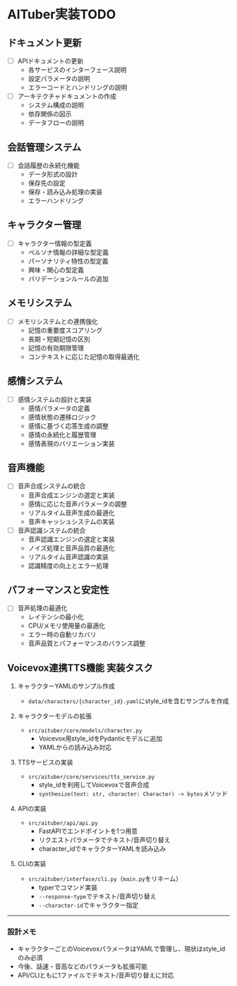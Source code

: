 # AITuber実装TODO

## ドキュメント更新
- [ ] APIドキュメントの更新
  - 各サービスのインターフェース説明
  - 設定パラメータの説明
  - エラーコードとハンドリングの説明
- [ ] アーキテクチャドキュメントの作成
  - システム構成の説明
  - 依存関係の図示
  - データフローの説明

## 会話管理システム
- [ ] 会話履歴の永続化機能
  - データ形式の設計
  - 保存先の設定
  - 保存・読み込み処理の実装
  - エラーハンドリング

## キャラクター管理
- [ ] キャラクター情報の型定義
  - ペルソナ情報の詳細な型定義
  - パーソナリティ特性の型定義
  - 興味・関心の型定義
  - バリデーションルールの追加

## メモリシステム
- [ ] メモリシステムとの連携強化
  - 記憶の重要度スコアリング
  - 長期・短期記憶の区別
  - 記憶の有効期限管理
  - コンテキストに応じた記憶の取得最適化

## 感情システム
- [ ] 感情システムの設計と実装
  - 感情パラメータの定義
  - 感情状態の遷移ロジック
  - 感情に基づく応答生成の調整
  - 感情の永続化と履歴管理
  - 感情表現のバリエーション実装

## 音声機能
- [ ] 音声合成システムの統合
  - 音声合成エンジンの選定と実装
  - 感情に応じた音声パラメータの調整
  - リアルタイム音声生成の最適化
  - 音声キャッシュシステムの実装
- [ ] 音声認識システムの統合
  - 音声認識エンジンの選定と実装
  - ノイズ処理と音声品質の最適化
  - リアルタイム音声認識の実装
  - 認識精度の向上とエラー処理

## パフォーマンスと安定性
- [ ] 音声処理の最適化
  - レイテンシの最小化
  - CPU/メモリ使用量の最適化
  - エラー時の自動リカバリ
  - 音声品質とパフォーマンスのバランス調整

## Voicevox連携TTS機能 実装タスク

1. キャラクターYAMLのサンプル作成
    - `data/characters/{character_id}.yaml`にstyle_idを含むサンプルを作成

2. キャラクターモデルの拡張
    - `src/aituber/core/models/character.py`
      - Voicevox用style_idをPydanticモデルに追加
      - YAMLからの読み込み対応

3. TTSサービスの実装
    - `src/aituber/core/services/tts_service.py`
      - style_idを利用してVoicevoxで音声合成
      - `synthesize(text: str, character: Character) -> bytes`メソッド

4. APIの実装
    - `src/aituber/api/api.py`
      - FastAPIでエンドポイントを1つ用意
      - リクエストパラメータでテキスト/音声切り替え
      - character_idでキャラクターYAMLを読み込み

5. CLIの実装
    - `src/aituber/interface/cli.py`（`main.py`をリネーム）
      - typerでコマンド実装
      - `--response-type`でテキスト/音声切り替え
      - `--character-id`でキャラクター指定

---

### 設計メモ

- キャラクターごとのVoicevoxパラメータはYAMLで管理し、現状はstyle_idのみ必須
- 今後、話速・音高などのパラメータも拡張可能
- API/CLIともに1ファイルでテキスト/音声切り替えに対応 